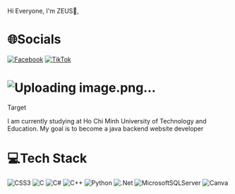 Hi Everyone, I'm ZEUS👦,
# 🌐Socials
[![Facebook](https://img.shields.io/badge/Facebook-%231877F2.svg?logo=Facebook&logoColor=white)](https://facebook.com/100012067900880) [![TikTok](https://img.shields.io/badge/TikTok-%23000000.svg?logo=TikTok&logoColor=white)](https://tiktok.com/@ZEUSCODER) 

# ![Uploading image.png…]()
 Target

I am currently studying at Ho Chi Minh University of Technology and Education. My goal is to become a java backend website developer
# 💻Tech Stack
![CSS3](https://img.shields.io/badge/css3-%231572B6.svg?style=for-the-badge&logo=css3&logoColor=white) ![C](https://img.shields.io/badge/c-%2300599C.svg?style=for-the-badge&logo=c&logoColor=white) ![C#](https://img.shields.io/badge/c%23-%23239120.svg?style=for-the-badge&logo=c-sharp&logoColor=white) ![C++](https://img.shields.io/badge/java-%23ED8B00.svg?style=for-the-badge&logo=java&logoColor=white) ![Python](https://img.shields.io/badge/html5-%23E34F26.svg?style=for-the-badge&logo=html5&logoColor=white) ![.Net](https://img.shields.io/badge/mysql-%2300f.svg?style=for-the-badge&logo=mysql&logoColor=white) ![MicrosoftSQLServer](https://img.shields.io/badge/Microsoft%20SQL%20Sever-CC2927?style=for-the-badge&logo=microsoft%20sql%20server&logoColor=white) ![Canva](https://img.shields.io/badge/Canva-%2300C4CC.svg?style=for-the-badge&logo=Canva&logoColor=white)
